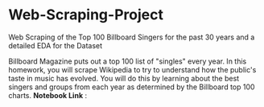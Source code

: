 # Web-Scraping-Project
Web Scraping of the Top 100 Billboard Singers for the past 30 years and a detailed EDA for the Dataset

Billboard Magazine puts out a top 100 list of "singles" every year. In this homework, you will scrape Wikipedia to try to understand how the public's taste in music has evolved. You will do this by learning about the best singers and groups from each year as determined by the Billboard top 100 charts.
**Notebook Link** :  
